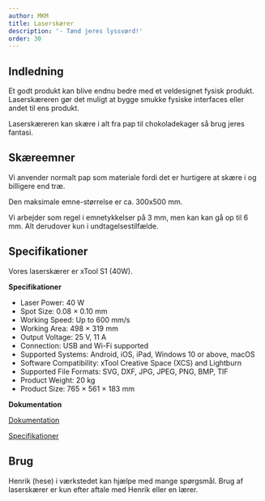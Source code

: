 ```yaml
---
author: MKM
title: Laserskærer 
description: '- Tænd jeres lyssværd!'
order: 30
---
```

## Indledning
Et godt produkt kan blive endnu bedre med et veldesignet fysisk produkt. Laserskæreren gør det muligt at bygge smukke fysiske interfaces eller andet til ens produkt.

Laserskæreren kan skære i alt fra pap til chokoladekager så brug jeres fantasi.

## Skæreemner
Vi anvender normalt pap som materiale fordi det er hurtigere at skære i og billigere end træ.

Den maksimale emne-størrelse er ca. 300x500 mm. 

Vi arbejder som regel i emnetykkelser på 3 mm, men kan kan gå op til 6 mm. Alt derudover kun i  undtagelsestilfælde. 

## Specifikationer
Vores laserskærer er xTool S1 (40W).

**Specifikationer**
- Laser Power: 40 W
- Spot Size: 0.08 × 0.10 mm
- Working Speed: Up to 600 mm/s
- Working Area: 498 × 319 mm
- Output Voltage: 25 V, 11 A
- Connection: USB and Wi-Fi supported
- Supported Systems: Android, iOS, iPad, Windows 10 or above, macOS
- Software Compatibility: xTool Creative Space (XCS) and Lightburn
- Supported File Formats: SVG, DXF, JPG, JPEG, PNG, BMP, TIF
- Product Weight: 20 kg
- Product Size: 765 × 561 × 183 mm

**Dokumentation**

[Dokumentation](https://www.xtool.eu/products/xtool-s1-laser-cutter)

[Specifikationer](https://support.xtool.com/search-result?q=xtool+s1)



## Brug
Henrik (hese) i værkstedet kan hjælpe med mange spørgsmål. 
Brug af laserskærer er kun efter aftale med Henrik eller en lærer.





